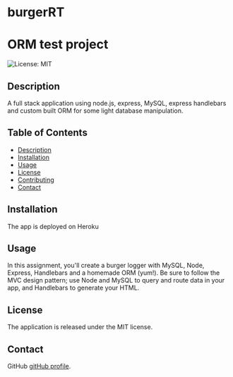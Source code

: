# burgerRT
# ORM test project
![License: MIT](https://img.shields.io/badge/License-MIT-yellow.svg)
## Description
  
A full stack application using node.js, express, MySQL, express handlebars and custom built ORM for some light database manipulation.
  
## Table of Contents
  
* [Description](#description)
* [Installation](#installation)
* [Usage](#usage)
* [License](#license)
* [Contributing](#contributing)
* [Contact](#contact)
  
## Installation
  
The app is deployed on Heroku 
    
  
## Usage
  
In this assignment, you'll create a burger logger with MySQL, Node, Express, Handlebars and a homemade ORM (yum!). Be sure to follow the MVC design pattern; use Node and MySQL to query and route data in your app, and Handlebars to generate your HTML.
  
## License
  
The application is released under the MIT license.
  

  
  
## Contact
  
GitHub [gitHub profile](https://github.com/Arati15).
  
